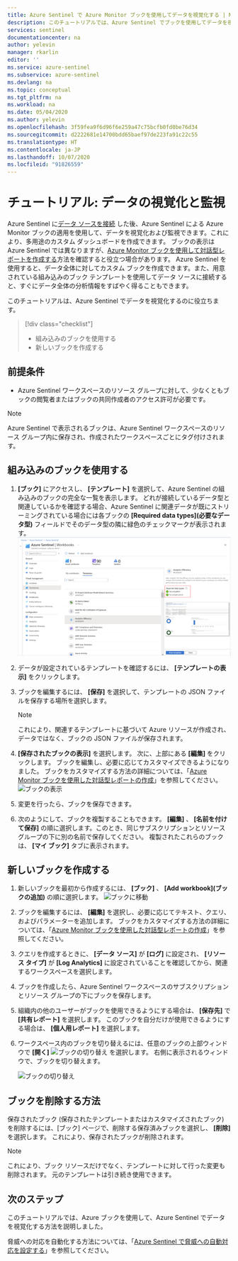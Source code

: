 ```yaml
---
title: Azure Sentinel で Azure Monitor ブックを使用してデータを視覚化する | Microsoft Docs
description: このチュートリアルでは、Azure Sentinel でブックを使用してデータを視覚化する方法について説明します。
services: sentinel
documentationcenter: na
author: yelevin
manager: rkarlin
editor: ''
ms.service: azure-sentinel
ms.subservice: azure-sentinel
ms.devlang: na
ms.topic: conceptual
ms.tgt_pltfrm: na
ms.workload: na
ms.date: 05/04/2020
ms.author: yelevin
ms.openlocfilehash: 3f59fea9f6d96f6e259a47c75bcfb0fd0be76d34
ms.sourcegitcommit: d2222681e14700bdd65baef97de223fa91c22c55
ms.translationtype: HT
ms.contentlocale: ja-JP
ms.lasthandoff: 10/07/2020
ms.locfileid: "91826559"
---
```

# <a name="tutorial-visualize-and-monitor-your-data"></a>チュートリアル: データの視覚化と監視



Azure Sentinel に[データ ソースを接続](quickstart-onboard.md) した後、Azure Sentinel による Azure Monitor ブックの適用を使用して、データを視覚化および監視できます。これにより、多用途のカスタム ダッシュボードを作成できます。 ブックの表示は Azure Sentinel では異なりますが、[Azure Monitor ブックを使用して対話型レポートを作成する](../azure-monitor/platform/workbooks-overview.md)方法を確認すると役立つ場合があります。 Azure Sentinel を使用すると、データ全体に対してカスタム ブックを作成できます。また、用意されている組み込みのブック テンプレートを使用してデータ ソースに接続すると、すぐにデータ全体の分析情報をすばやく得ることもできます。


このチュートリアルは、Azure Sentinel でデータを視覚化するのに役立ちます。
> [!div class="checklist"]
> * 組み込みのブックを使用する
> * 新しいブックを作成する

## <a name="prerequisites"></a>前提条件

- Azure Sentinel ワークスペースのリソース グループに対して、少なくともブックの閲覧者またはブックの共同作成者のアクセス許可が必要です。

> [!NOTE]
> Azure Sentinel で表示されるブックは、Azure Sentinel ワークスペースのリソース グループ内に保存され、作成されたワークスペースごとにタグ付けされます。

## <a name="use-built-in-workbooks"></a>組み込みのブックを使用する

1. **[ブック]** にアクセスし、 **[テンプレート]** を選択して、Azure Sentinel の組み込みのブックの完全な一覧を表示します。 どれが接続しているデータ型と関連しているかを確認する場合、Azure Sentinel に関連データが既にストリーミングされている場合には各ブックの **[Required data types]\(必要なデータ型\)** フィールドでそのデータ型の隣に緑色のチェックマークが表示されます。
  ![ブックに移動](./media/tutorial-monitor-data/access-workbooks.png)
1. データが設定されているテンプレートを確認するには、 **[テンプレートの表示]** をクリックします。
  
1. ブックを編集するには、 **[保存]** を選択して、テンプレートの JSON ファイルを保存する場所を選択します。 

   > [!NOTE]
   > これにより、関連するテンプレートに基づいて Azure リソースが作成され、データではなく、ブックの JSON ファイルが保存されます。


1. **[保存されたブックの表示]** を選択します。 次に、上部にある **[編集]** をクリックします。 ブックを編集し、必要に応じてカスタマイズできるようになりました。 ブックをカスタマイズする方法の詳細については、「[Azure Monitor ブックを使用した対話型レポートの作成](../azure-monitor/platform/workbooks-overview.md)」を参照してください。
![ブックの表示](./media/tutorial-monitor-data/workbook-graph.png)
1. 変更を行ったら、ブックを保存できます。 

1. 次のようにして、ブックを複製することもできます。 **[編集]** 、 **[名前を付けて保存]** の順に選択します。このとき、同じサブスクリプションとリソース グループの下に別の名前で保存してください。 複製されたこれらのブックは、 **[マイ ブック]** タブに表示されます。


## <a name="create-new-workbook"></a>新しいブックを作成する

1. 新しいブックを最初から作成するには、 **[ブック]** 、 **[Add workbook]\(ブックの追加\)** の順に選択します。
  ![ブックに移動](./media/tutorial-monitor-data/create-workbook.png)

1. ブックを編集するには、 **[編集]** を選択し、必要に応じてテキスト、クエリ、およびパラメーターを追加します。 ブックをカスタマイズする方法の詳細については、「[Azure Monitor ブックを使用した対話型レポートの作成](../azure-monitor/platform/workbooks-overview.md)」を参照してください。 

1. クエリを作成するときに、 **[データ ソース]** が **[ログ]** に設定され、 **[リソース タイプ]** が **[Log Analytics]** に設定されていることを確認してから、関連するワークスペースを選択します。 

1. ブックを作成したら、Azure Sentinel ワークスペースのサブスクリプションとリソース グループの下にブックを保存します。

1. 組織内の他のユーザーがブックを使用できるようにする場合は、 **[保存先]** で **[共有レポート]** を選択します。 このブックを自分だけが使用できるようにする場合は、 **[個人用レポート]** を選択します。

1. ワークスペース内のブックを切り替えるには、任意のブックの上部ウィンドウで **[開く]** ![ブックの切り替え](./media/tutorial-monitor-data/switch.png) を選択します。 右側に表示されるウィンドウで、ブックを切り替えます。

   ![ブックの切り替え](./media/tutorial-monitor-data/switch-workbooks.png)


## <a name="how-to-delete-workbooks"></a>ブックを削除する方法

保存されたブック (保存されたテンプレートまたはカスタマイズされたブック) を削除するには、[ブック] ページで、削除する保存済みブックを選択し、 **[削除]** を選択します。 これにより、保存されたブックが削除されます。

> [!NOTE]
> これにより、ブック リソースだけでなく、テンプレートに対して行った変更も削除されます。 元のテンプレートは引き続き使用できます。

## <a name="next-steps"></a>次のステップ

このチュートリアルでは、Azure ブックを使用して、Azure Sentinel でデータを視覚化する方法を説明しました。

脅威への対応を自動化する方法については、「[Azure Sentinel で脅威への自動対応を設定する](tutorial-respond-threats-playbook.md)」を参照してください。
